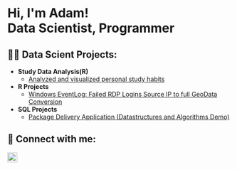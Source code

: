 <h1>Hi, I'm Adam! <br/>Data Scientist, Programmer</br></h1>

<h2>👨‍💻 Data Scient Projects:</h2>

- <b>Study Data Analysis(R)</b>
  - [Analyzed and visualized personal study habits](https://github.com/marleyad/studydata)
- <b>R Projects</b>
  - [Windows EventLog: Failed RDP Logins Source IP to full GeoData Conversion](https://github.com/joshmadakor1/Sentinel-Lab)
- <b>SQL Projects</b>
  - [Package Delivery Application (Datastructures and Algorithms Demo)](https://github.com/joshmadakor1/Package-Delivery-Pathfinding-Algorithm)

<h2> 🤳 Connect with me:</h2>

[<img align="left" alt="JoshMadakor | LinkedIn" width="22px" src="https://cdn.jsdelivr.net/npm/simple-icons@v3/icons/linkedin.svg" />][linkedin]


[linkedin]: https://www.linkedin.com/in/adam-marley/

